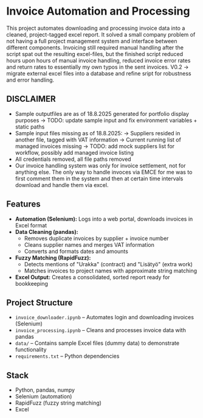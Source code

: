 # Invoice Automation and Processing

This project automates downloading and processing invoice data into a cleaned, project-tagged excel report. It solved a small company problem of not having a full
project management system and interface between different components. Invoicing still required manual handling after the script spat out the resulting excel-files,
but the finished script reduced hours upon hours of manual invoice handling, reduced invoice error rates and return rates to essentially my own typos in the sent invoices.
V0.2 -> migrate external excel files into a database and refine sript for robustness and error handling.

## DISCLAIMER
- Sample outputfiles are as of 18.8.2025 generated for portfolio display purposes
  -> TODO: update sample input and fix environment variables + static paths
- Sample input files missing as of 18.8.2025:
  -> Suppliers resided in another file, tagged with VAT information
  -> Current running list of managed invoices missing
  -> TODO: add mock suppliers list for workflow, possibly add managed invoice listing
- All credentials removed, all file paths removed
- Our invoice handling system was only for invoice settlement, not for anything else. The only way to handle invoces via EMCE for me was to
  first comment them in the system and then at certain time intervals download and handle them via excel.

## Features
- **Automation (Selenium):** Logs into a web portal, downloads invoices in Excel format  
- **Data Cleaning (pandas):**
  - Removes duplicate invoices by supplier + invoice number
  - Cleans supplier names and merges VAT information
  - Converts and formats dates and amounts
- **Fuzzy Matching (RapidFuzz):**
  - Detects mentions of "Urakka" (contract) and "Lisätyö" (extra work)
  - Matches invoices to project names with approximate string matching
- **Excel Output:** Creates a consolidated, sorted report ready for bookkeeping

## Project Structure
- `invoice_downloader.ipynb` – Automates login and downloading invoices (Selenium)  
- `invoice_processing.ipynb` – Cleans and processes invoice data with pandas  
- `data/` – Contains sample Excel files (dummy data) to demonstrate functionality  
- `requirements.txt` – Python dependencies  

## Stack
- Python, pandas, numpy  
- Selenium (automation)  
- RapidFuzz (fuzzy string matching)  
- Excel
